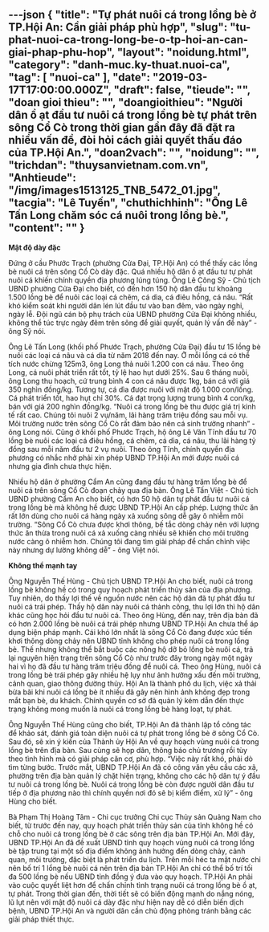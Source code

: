 ---json
{
    "title": "Tự phát nuôi cá trong lồng bè ở TP.Hội An: Cần giải pháp phù hợp",
    "slug": "tu-phat-nuoi-ca-trong-long-be-o-tp-hoi-an-can-giai-phap-phu-hop",
    "layout": "noidung.html",
    "category": "danh-muc.ky-thuat.nuoi-ca",
    "tag": [
        "nuoi-ca"
    ],
    "date": "2019-03-17T17:00:00.000Z",
    "draft": false,
    "tieude": "",
    "doan gioi thieu": "",
    "doangioithieu": "Người dân ồ ạt đầu tư nuôi cá trong lồng bè tự phát trên sông Cổ Cò trong thời gian gần đây đã đặt ra nhiều vấn đề, đòi hỏi cách giải quyết thấu đáo của TP.Hội An.",
    "doan2vach": "",
    "noidung": "",
    "trichdan": "thuysanvietnam.com.vn",
    "Anhtieude": "/img/images1513125_TNB_5472_01.jpg",
    "tacgia": "Lê Tuyến",
    "chuthichhinh": "Ông Lê Tấn Long chăm sóc cá nuôi trong lồng bè.",
    "__content__": ""
}
---
<p><strong>Mật độ d&agrave;y đặc</strong></p>

<p>Đứng ở cầu Phước Trạch (phường Cửa Đại, TP.Hội An) c&oacute; thể thấy c&aacute;c lồng b&egrave; nu&ocirc;i c&aacute; tr&ecirc;n s&ocirc;ng Cổ C&ograve; d&agrave;y đặc. Qu&aacute; nhiều hộ d&acirc;n ồ ạt đầu tư tự ph&aacute;t nu&ocirc;i c&aacute; khiến ch&iacute;nh quyền địa phương l&uacute;ng t&uacute;ng. &Ocirc;ng L&ecirc; C&ocirc;ng Sỹ - Chủ tịch UBND phường Cửa Đại cho biết, c&oacute; đến hơn 150 hộ d&acirc;n đầu tư khoảng 1.500 lồng b&egrave; để nu&ocirc;i c&aacute;c loại c&aacute; chẽm, c&aacute; d&igrave;a, c&aacute; đi&ecirc;u hồng, c&aacute; n&acirc;u. &ldquo;Rất kh&oacute; kiểm so&aacute;t khi người d&acirc;n l&eacute;n l&uacute;t đầu tư v&agrave;o ban đ&ecirc;m, v&agrave;o ng&agrave;y nghỉ, ng&agrave;y lễ. Đội ngũ c&aacute;n bộ phụ tr&aacute;ch của UBND phường Cửa Đại kh&ocirc;ng nhiều, kh&ocirc;ng thể t&uacute;c trực ng&agrave;y đ&ecirc;m tr&ecirc;n s&ocirc;ng để giải quyết, quản l&yacute; vấn đề n&agrave;y&rdquo; - &ocirc;ng Sỹ n&oacute;i.</p>

<p>&Ocirc;ng L&ecirc; Tấn Long (khối phố Phước Trạch, phường Cửa Đại) đầu tư 15 lồng b&egrave; nu&ocirc;i c&aacute;c loại c&aacute; n&acirc;u v&agrave; c&aacute; d&igrave;a từ năm 2018 đến nay. Ở mỗi lồng c&aacute; c&oacute; thể t&iacute;ch nước chừng 125m3, &ocirc;ng Long thả nu&ocirc;i 1.200 con c&aacute; n&acirc;u. Theo &ocirc;ng Long, c&aacute; nu&ocirc;i ph&aacute;t triển rất tốt, tỷ lệ hao hụt dưới 25%. Sau 6 th&aacute;ng nu&ocirc;i, &ocirc;ng Long thu hoạch, cứ trung b&igrave;nh 4 con c&aacute; n&acirc;u được 1kg, b&aacute;n c&aacute; với gi&aacute; 350 ngh&igrave;n đồng/kg. Tương tự, c&aacute; d&igrave;a được nu&ocirc;i với mật độ 1.000 con/lồng. C&aacute; ph&aacute;t triển tốt, hao hụt chỉ 30%. C&aacute; đạt trọng lượng trung b&igrave;nh 4 con/kg, b&aacute;n với gi&aacute; 200 ngh&igrave;n đồng/kg. &ldquo;Nu&ocirc;i c&aacute; trong lồng b&egrave; thu được gi&aacute; trị kinh tế rất cao. Ch&uacute;ng t&ocirc;i nu&ocirc;i 2 vụ/năm, l&atilde;i h&agrave;ng trăm triệu đồng sau mỗi vụ. M&ocirc;i trường nước tr&ecirc;n s&ocirc;ng Cổ C&ograve; rất đảm bảo n&ecirc;n c&aacute; sinh trưởng nhanh&rdquo; - &ocirc;ng Long n&oacute;i. Cũng ở khối phố Phước Trạch, hộ &ocirc;ng L&ecirc; Văn Tĩnh đầu tư 70 lồng b&egrave; nu&ocirc;i c&aacute;c loại c&aacute; đi&ecirc;u hồng, c&aacute; chẽm, c&aacute; d&igrave;a, c&aacute; n&acirc;u, thu l&atilde;i h&agrave;ng tỷ đồng sau mỗi năm đầu tư 2 vụ nu&ocirc;i. Theo &ocirc;ng Tĩnh, ch&iacute;nh quyền địa phương c&oacute; nhắc nhở phải xin ph&eacute;p UBND TP.Hội An mới được nu&ocirc;i c&aacute; nhưng gia đ&igrave;nh chưa thực hiện.</p>

<p>Nhiều hộ d&acirc;n ở phường Cẩm An cũng đang đầu tư h&agrave;ng trăm lồng b&egrave; để nu&ocirc;i c&aacute; tr&ecirc;n s&ocirc;ng Cổ C&ograve; đoạn chảy qua địa b&agrave;n. &Ocirc;ng L&ecirc; Tấn Việt - Chủ tịch UBND phường Cẩm An cho biết, c&oacute; hơn 50 hộ d&acirc;n tự ph&aacute;t đầu tư nu&ocirc;i c&aacute; trong lồng b&egrave; m&agrave; kh&ocirc;ng hề được UBND TP.Hội An cấp ph&eacute;p. Lượng thức ăn rất lớn d&ugrave;ng cho nu&ocirc;i c&aacute; h&agrave;ng ng&agrave;y xả xuống s&ocirc;ng dễ g&acirc;y &ocirc; nhiễm m&ocirc;i trường. &ldquo;S&ocirc;ng Cổ C&ograve; chưa được khơi th&ocirc;ng, bế tắc d&ograve;ng chảy n&ecirc;n với lượng thức ăn thừa trong nu&ocirc;i c&aacute; xả xuống c&agrave;ng nhiều sẽ khiến cho m&ocirc;i trường nước c&agrave;ng &ocirc; nhiễm hơn. Ch&uacute;ng t&ocirc;i đang t&igrave;m giải ph&aacute;p để chấn chỉnh việc n&agrave;y nhưng dự lường kh&ocirc;ng dễ&rdquo; - &ocirc;ng Việt n&oacute;i.</p>

<p><strong>Kh&ocirc;ng thể mạnh tay</strong></p>

<p>&Ocirc;ng Nguyễn Thế H&ugrave;ng - Chủ tịch UBND TP.Hội An cho biết, nu&ocirc;i c&aacute; trong lồng b&egrave; kh&ocirc;ng hề c&oacute; trong quy hoạch ph&aacute;t triển thủy sản của địa phương. Tuy nhi&ecirc;n, do thấy lợi thế về nguồn nước n&ecirc;n c&aacute;c hộ d&acirc;n đ&atilde; tự ph&aacute;t đầu tư nu&ocirc;i c&aacute; tr&aacute;i ph&eacute;p. Thấy hộ d&acirc;n n&agrave;y nu&ocirc;i c&aacute; th&agrave;nh c&ocirc;ng, thu lợi lớn th&igrave; hộ d&acirc;n kh&aacute;c cũng học hỏi đầu tư nu&ocirc;i c&aacute;. Theo &ocirc;ng H&ugrave;ng, đến nay, tr&ecirc;n địa b&agrave;n đ&atilde; c&oacute; hơn 2.000 lồng b&egrave; nu&ocirc;i c&aacute; tr&aacute;i ph&eacute;p nhưng UBND TP.Hội An chưa thể &aacute;p dụng biện ph&aacute;p mạnh. C&aacute;i kh&oacute; lớn nhất l&agrave; s&ocirc;ng Cổ C&ograve; đang được x&uacute;c tiến khơi th&ocirc;ng d&ograve;ng chảy n&ecirc;n UBND tỉnh kh&ocirc;ng cho ph&eacute;p nu&ocirc;i c&aacute; trong lồng b&egrave;. Thế nhưng kh&ocirc;ng thể bắt buộc c&aacute;c n&ocirc;ng hộ dỡ bỏ lồng b&egrave; nu&ocirc;i c&aacute;, trả lại nguy&ecirc;n hiện trạng tr&ecirc;n s&ocirc;ng Cổ C&ograve; như trước đ&acirc;y trong ng&agrave;y một ng&agrave;y hai v&igrave; họ đ&atilde; đầu tư h&agrave;ng trăm triệu đồng để nu&ocirc;i c&aacute;. Theo &ocirc;ng H&ugrave;ng, nu&ocirc;i c&aacute; trong lồng b&egrave; tr&aacute;i ph&eacute;p g&acirc;y nhiều hệ lụy như ảnh hưởng xấu đến m&ocirc;i trường, cảnh quan, giao th&ocirc;ng đường thủy. Hội An l&agrave; th&agrave;nh phố du lịch, việc xả thải bừa b&atilde;i khi nu&ocirc;i c&aacute; lồng b&egrave; &iacute;t nhiều đ&atilde; g&acirc;y n&ecirc;n h&igrave;nh ảnh kh&ocirc;ng đẹp trong mắt bạn b&egrave;, du kh&aacute;ch. Ch&iacute;nh quyền cơ sở đ&atilde; quản l&yacute; k&eacute;m dẫn đến thực trạng kh&ocirc;ng mong muốn l&agrave; nu&ocirc;i c&aacute; trong lồng b&egrave; h&agrave;ng loạt, tự ph&aacute;t.</p>

<p>&Ocirc;ng Nguyễn Thế H&ugrave;ng cũng cho biết, TP.Hội An đ&atilde; th&agrave;nh lập tổ c&ocirc;ng t&aacute;c để khảo s&aacute;t, đ&aacute;nh gi&aacute; to&agrave;n diện nu&ocirc;i c&aacute; tự ph&aacute;t trong lồng b&egrave; ở s&ocirc;ng Cổ C&ograve;. Sau đ&oacute;, sẽ xin &yacute; kiến của Th&agrave;nh ủy Hội An về quy hoạch v&ugrave;ng nu&ocirc;i c&aacute; trong lồng b&egrave; tr&ecirc;n địa b&agrave;n. Sau c&ugrave;ng sẽ họp d&acirc;n, th&ocirc;ng b&aacute;o chủ trương rồi t&ugrave;y theo t&igrave;nh h&igrave;nh m&agrave; c&oacute; giải ph&aacute;p căn cơ, ph&ugrave; hợp. &ldquo;Việc n&agrave;y rất kh&oacute;, phải d&ograve; t&igrave;m từng bước. Trước mắt, UBND TP.Hội An đ&atilde; c&oacute; c&ocirc;ng văn y&ecirc;u cầu c&aacute;c x&atilde;, phường tr&ecirc;n địa b&agrave;n quản l&yacute; chặt hiện trạng, kh&ocirc;ng cho c&aacute;c hộ d&acirc;n tự &yacute; đầu tư nu&ocirc;i c&aacute; trong lồng b&egrave;. Nu&ocirc;i c&aacute; trong lồng b&egrave; c&ograve;n được người d&acirc;n đầu tư tiếp ở địa phương n&agrave;o th&igrave; ch&iacute;nh quyền nơi đ&oacute; sẽ bị kiểm điểm, xử l&yacute;&rdquo; - &ocirc;ng H&ugrave;ng cho biết.</p>

<p>B&agrave; Phạm Thị Ho&agrave;ng T&acirc;m - Chi cục trưởng Chi cục Thủy sản Quảng Nam cho biết, từ trước đến nay, quy hoạch ph&aacute;t triển thủy sản của tỉnh kh&ocirc;ng hề c&oacute; chỗ cho nu&ocirc;i c&aacute; trong lồng b&egrave; ở c&aacute;c s&ocirc;ng tr&ecirc;n địa b&agrave;n TP.Hội An. Mới đ&acirc;y, UBND TP.Hội An đ&atilde; đề xuất UBND tỉnh quy hoạch v&ugrave;ng nu&ocirc;i c&aacute; trong lồng b&egrave; tập trung tại một số địa điểm kh&ocirc;ng ảnh hưởng đến d&ograve;ng chảy, cảnh quan, m&ocirc;i trường, đặc biệt l&agrave; ph&aacute;t triển du lịch. Tr&ecirc;n mỗi h&eacute;c ta mặt nước chỉ n&ecirc;n bố tr&iacute; 1 lồng b&egrave; nu&ocirc;i c&aacute; n&ecirc;n tr&ecirc;n địa b&agrave;n TP.Hội An chỉ c&oacute; thể bố tr&iacute; tối đa 500 lồng b&egrave; nếu UBND tỉnh đồng &yacute; đưa v&agrave;o quy hoạch. TP.Hội An phải v&agrave;o cuộc quyết liệt hơn để chấn chỉnh t&igrave;nh trạng nu&ocirc;i c&aacute; trong lồng b&egrave; ồ ạt, tự ph&aacute;t. Trong thời gian đến, thời tiết sẽ c&oacute; biến động mạnh do nắng n&oacute;ng, lũ lụt n&ecirc;n với mật độ nu&ocirc;i c&aacute; d&agrave;y đặc như hiện nay dễ c&oacute; diễn biến dịch bệnh, UBND TP.Hội An v&agrave; người d&acirc;n cần chủ động ph&ograve;ng tr&aacute;nh bằng c&aacute;c giải ph&aacute;p thiết thực.</p>
